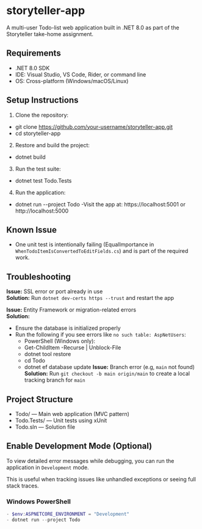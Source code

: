 # storyteller-app

A multi-user Todo-list web application built in .NET 8.0 as part of the Storyteller take-home assignment.

## Requirements

- .NET 8.0 SDK
- IDE: Visual Studio, VS Code, Rider, or command line
- OS: Cross-platform (Windows/macOS/Linux)

## Setup Instructions

1. Clone the repository:
- git clone https://github.com/your-username/storyteller-app.git
- cd storyteller-app

2. Restore and build the project:
- dotnet build

3. Run the test suite:
- dotnet test Todo.Tests

4. Run the application:
- dotnet run --project Todo
 -Visit the app at: https://localhost:5001 or http://localhost:5000

## Known Issue

- One unit test is intentionally failing (EqualImportance in `WhenTodoItemIsConvertedToEditFields.cs`) and is part of the required work.

## Troubleshooting

**Issue:** SSL error or port already in use  
**Solution:** Run `dotnet dev-certs https --trust` and restart the app

**Issue:** Entity Framework or migration-related errors  
**Solution:**
- Ensure the database is initialized properly
- Run the following if you see errors like `no such table: AspNetUsers`:
    - PowerShell (Windows only):
    - Get-ChildItem -Recurse | Unblock-File
    - dotnet tool restore
    - cd Todo
    - dotnet ef database update
**Issue:** Branch error (e.g, `main` not found)  
**Solution:** Run `git checkout -b main origin/main` to create a local tracking branch for `main`

## Project Structure

- Todo/         — Main web application (MVC pattern)
- Todo.Tests/   — Unit tests using xUnit
- Todo.sln      — Solution file

## Enable Development Mode (Optional)

To view detailed error messages while debugging, you can run the application in `Development` mode.

This is useful when tracking issues like unhandled exceptions or seeing full stack traces.

### Windows PowerShell
```powershell
- $env:ASPNETCORE_ENVIRONMENT = "Development"
- dotnet run --project Todo